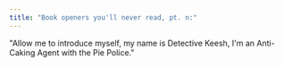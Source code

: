 ```yaml
---
title: "Book openers you'll never read, pt. n:"
---
```


<p>"Allow me to introduce myself, my name is Detective Keesh, I'm an Anti-Caking Agent with the Pie Police."</p>
